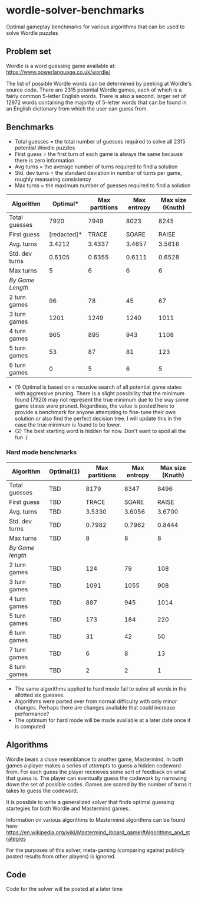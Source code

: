 # wordle-solver-benchmarks
Optimal gameplay benchmarks for various algorithms that can be used to solve Wordle puzzles

## Problem set
Wordle is a word guessing game available at: https://www.powerlanguage.co.uk/wordle/

The list of possible Wordle words can be determined by peeking at Wordle's source code. There are 2315 potential Wordle games, each of which is a fairly common 5-letter English words. There is also a second, larger set of 12972 words containing the majority of 5-letter words that can be found in an English dictionary from which the user can guess from.

## Benchmarks

* Total guesses = the total number of guesses required to solve all 2315 potential Wordle puzzles
* First guess = the first turn of each game is always the same because there is zero information
* Avg turns = the average number of turns required to find a solution
* Std. dev turns = the standard deviation in number of turns per game, roughly measuring consistency
* Max turns = the maximum number of guesses required to find a solution

| Algorithm  | Optimal\* | Max partitions | Max entropy | Max size (Knuth) |
| ---------- | -------- | -------------- | ----------- | ---------------- |
| Total guesses | 7920 | 7949 | 8023 | 8245 |
| First guess | \[redacted\]\* | TRACE | SOARE | RAISE |
| Avg. turns | 3.4212 | 3.4337 | 3.4657 | 3.5616 |
| Std. dev turns | 0.6105 | 0.6355 | 0.6111 | 0.6528 |
| Max turns | 5 | 6 | 6 | 6 |
| *By Game Length* | | | | |
| 2 turn games | 96 | 78 | 45 | 67 |
| 3 turn games | 1201 | 1249 | 1240 | 1011 |
| 4 turn games | 965 | 895 | 943 | 1108 |
| 5 turn games | 53 | 87 | 81 | 123 |
| 6 turn games | 0 | 5 | 6 | 5 |

* (1) Optimal is based on a recusive search of all potential game states with aggressive pruning. There is a slight possibility that the minimum found (7920) may not represent the true minimum due to the way some game states were pruned. Regardless, the value is posted here to provide a benchmark for anyone attempting to fine-tune their own solution or also find the perfect decision tree. I will update this in the case the true minimum is found to be lower.
* (2) The best starting word is hidden for now. Don't want to spoil all the fun :)

### Hard mode benchmarks

| Algorithm  | Optimal(1) | Max partitions | Max entropy | Max size (Knuth) |
| ---------- | -------- | -------------- | ----------- | ---------------- |
| Total guesses | TBD | 8179 | 8347 | 8496 |
| First guess | TBD | TRACE | SOARE | RAISE |
| Avg. turns | TBD | 3.5330 | 3.6056 | 3.6700 |
| Std. dev turns | TBD | 0.7982 | 0.7962 | 0.8444 |
| Max turns | TBD | 8 | 8 | 8 |
| *By Game length* | | | | |
| 2 turn games | TBD | 124 | 79 | 108 |
| 3 turn games | TBD | 1091 | 1055 | 908 |
| 4 turn games | TBD | 887 | 945 | 1014 |
| 5 turn games | TBD | 173 | 184 | 220 |
| 6 turn games | TBD | 31 | 42 | 50 |
| 7 turn games | TBD | 6 | 8 | 13 |
| 8 turn games | TBD | 2 | 2 | 1 |

* The same algorithms applied to hard mode fail to solve all words in the allotted six guesses.
* Algorithms were ported over from normal difficulty with only minor changes. Perhaps there are changes available that could increase performance?
* The optimum for hard mode will be made available at a later date once it is computed

## Algorithms

Wordle bears a close resemblance to another game, Mastermind. In both games a player makes a series of attempts to guess a hidden codeword from. For each guess the player receieves some sort of feedback on what that guess is. The player can eventually guess the codework by narrowing down the set of possible codes. Games are scored by the number of turns it takes to guess the codeword.

It is possible to write a generalized solver that finds optimal guessing startegies for both Wordle and Mastermind games.

Information on various algorithms to Mastermind algorithms can be found here: https://en.wikipedia.org/wiki/Mastermind_(board_game)#Algorithms_and_strategies

For the purposes of this solver, meta-gaming (comparing against publicly posted results from other players) is ignored.

## Code

Code for the solver will be posted at a later time


